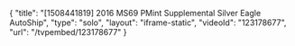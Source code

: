 {
    "title": "[1508441819] 2016 MS69 PMint Supplemental Silver Eagle  AutoShip",
    "type": "solo",
    "layout": "iframe-static",
    "videoId": "123178677",
    "url": "\/tvpembed\/123178677"
}